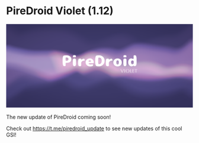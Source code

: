 # PireDroid Violet (1.12)

<img src="https://raw.githubusercontent.com/Dityay/Dityay/refs/heads/main/Pire.png"/>

The new update of PireDroid coming soon!

Check out https://t.me/piredroid_update to see new updates of this cool GSI!
